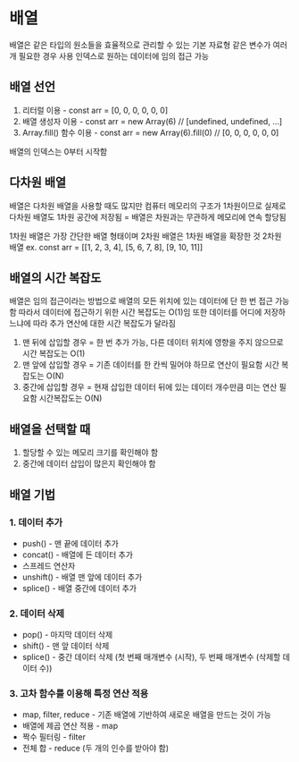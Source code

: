 # 배열

배열은 같은 타입의 원소들을 효율적으로 관리할 수 있는 기본 자료형
같은 변수가 여러 개 필요한 경우 사용
인덱스로 원하는 데이터에 임의 접근 가능

## 배열 선언

1. 리터럴 이용 - const arr = [0, 0, 0, 0, 0, 0]
2. 배열 생성자 이용 - const arr = new Array(6) // [undefined, undefined, …]
3. Array.fill() 함수 이용 - const arr = new Array(6).fill(0) // [0, 0, 0, 0, 0, 0]

배열의 인덱스는 0부터 시작함

## 다차원 배열

배열은 다차원 배열을 사용할 때도 많지만 컴퓨터 메모리의 구조가 1차원이므로 실제로 다차원 배열도 1차원 공간에 저장됨
= 배열은 차원과는 무관하게 메모리에 연속 할당됨

1차원 배열은 가장 간단한 배열 형태이며 2차원 배열은 1차원 배열을 확장한 것
2차원 배열 ex. const arr = [[1, 2, 3, 4], [5, 6, 7, 8], [9, 10, 11]]

## 배열의 시간 복잡도

배열은 임의 접근이라는 방법으로 배열의 모든 위치에 있는 데이터에 단 한 번 접근 가능함
따라서 데이터에 접근하기 위한 시간 복잡도는 O(1)임
또한 데이터를 어디에 저장하느냐에 따라 추가 연산에 대한 시간 복잡도가 달라짐

1. 맨 뒤에 삽입할 경우
   = 한 번 추가 가능, 다른 데이터 위치에 영향을 주지 않으므로 시간 복잡도는 O(1)
2. 맨 앞에 삽입할 경우
   = 기존 데이터를 한 칸씩 밀어야 하므로 연산이 필요함 시간 복잡도는 O(N)
3. 중간에 삽입할 경우
   = 현재 삽입한 데이터 뒤에 있는 데이터 개수만큼 미는 연산 필요함 시간복잡도는 O(N)

## 배열을 선택할 때

1. 할당할 수 있는 메모리 크기를 확인해야 함
2. 중간에 데이터 삽입이 많은지 확인해야 함

## 배열 기법

### 1. 데이터 추가

- push() - 맨 끝에 데이터 추가
- concat() - 배열에 든 데이터 추가
- 스프레드 연산자
- unshift() - 배열 맨 앞에 데이터 추가
- splice() - 배열 중간에 데이터 추가

### 2. 데이터 삭제

- pop() - 마지막 데이터 삭제
- shift() - 맨 앞 데이터 삭제
- splice() - 중간 데이터 삭제 (첫 번째 매개변수 (시작), 두 번째 매개변수 (삭제할 데이터 수))

### 3. 고차 함수를 이용해 특정 연산 적용

- map, filter, reduce - 기존 배열에 기반하여 새로운 배열을 만드는 것이 가능
- 배열에 제곱 연산 적용 - map
- 짝수 필터링 - filter
- 전체 합 - reduce (두 개의 인수를 받아야 함)
